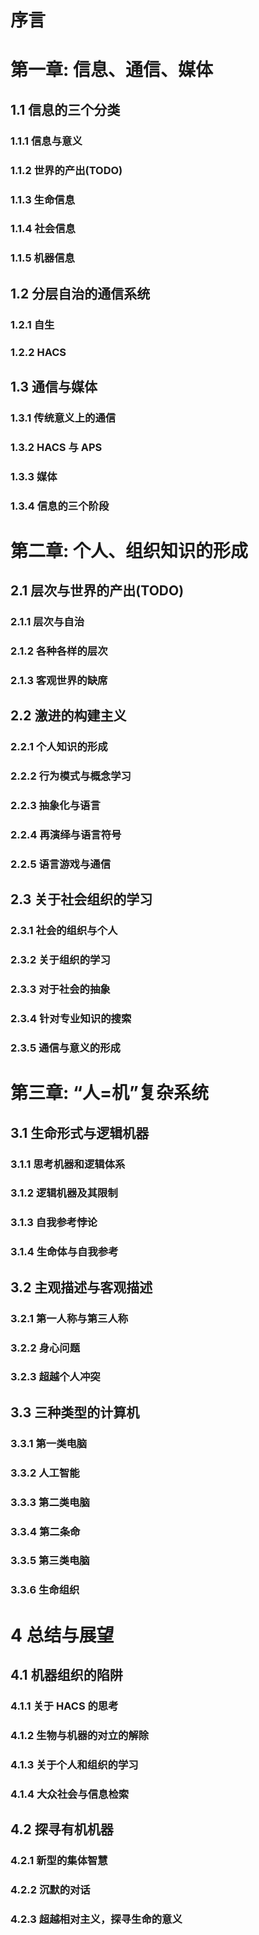 # 序言
# 第一章: 信息、通信、媒体
## 1.1 信息的三个分类
### 1.1.1 信息与意义
### 1.1.2 世界的产出(TODO)
### 1.1.3 生命信息
### 1.1.4 社会信息
### 1.1.5 机器信息
## 1.2 分层自治的通信系统
### 1.2.1 自生
### 1.2.2 HACS
## 1.3 通信与媒体
### 1.3.1 传统意义上的通信
### 1.3.2 HACS 与 APS
### 1.3.3 媒体
### 1.3.4 信息的三个阶段
# 第二章: 个人、组织知识的形成
## 2.1 层次与世界的产出(TODO)
### 2.1.1 层次与自治
### 2.1.2 各种各样的层次
### 2.1.3 客观世界的缺席
## 2.2 激进的构建主义
### 2.2.1 个人知识的形成
### 2.2.2 行为模式与概念学习
### 2.2.3 抽象化与语言
### 2.2.4 再演绎与语言符号
### 2.2.5 语言游戏与通信
## 2.3 关于社会组织的学习
### 2.3.1 社会的组织与个人
### 2.3.2 关于组织的学习
### 2.3.3 对于社会的抽象
### 2.3.4 针对专业知识的搜索
### 2.3.5 通信与意义的形成
# 第三章: “人=机”复杂系统
## 3.1 生命形式与逻辑机器
### 3.1.1 思考机器和逻辑体系
### 3.1.2 逻辑机器及其限制
### 3.1.3 自我参考悖论
### 3.1.4 生命体与自我参考
## 3.2 主观描述与客观描述
### 3.2.1 第一人称与第三人称
### 3.2.2 身心问题
### 3.2.3 超越个人冲突
## 3.3 三种类型的计算机
### 3.3.1 第一类电脑
### 3.3.2 人工智能
### 3.3.3 第二类电脑
### 3.3.4 第二条命
### 3.3.5 第三类电脑
### 3.3.6 生命组织
# 4 总结与展望
## 4.1 机器组织的陷阱
### 4.1.1 关于 HACS 的思考
### 4.1.2 生物与机器的对立的解除
### 4.1.3 关于个人和组织的学习
### 4.1.4 大众社会与信息检索
## 4.2 探寻有机机器
### 4.2.1 新型的集体智慧
### 4.2.2 沉默的对话
### 4.2.3 超越相对主义，探寻生命的意义
